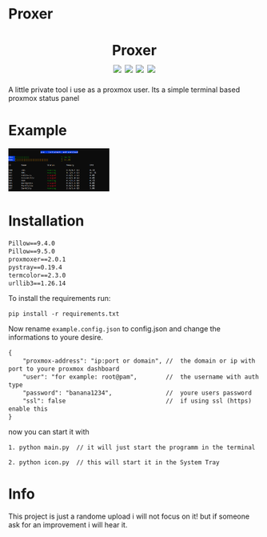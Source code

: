 # Proxer
<h1 align="center">
    Proxer
    <br>
    <div align="center">
    <img src="https://img.shields.io/badge/Python-3.10.6-blue" align="center"/>
    <img src="https://img.shields.io/badge/proxmoxer-2.0.1-orange" align="center"/>
    <img src="https://img.shields.io/badge/Developing-Active-brightgreen" align="center"/>
    <img src="https://img.shields.io/badge/Version-1.0-green" align="center"/>
    </div>
</h1>

A little private tool i use as a proxmox user. Its a simple terminal based proxmox status panel

# Example
<img src="https://raw.githubusercontent.com/AIO-Develope/Proxer/main/images/proxer.PNG" width="40%" height="40%"/>

# Installation
```
Pillow==9.4.0
Pillow==9.5.0
proxmoxer==2.0.1
pystray==0.19.4
termcolor==2.3.0
urllib3==1.26.14
```
To install the requirements run:
```
pip install -r requirements.txt
```

Now rename ```example.config.json``` to config.json and change the informations to youre desire.

```
{
    "proxmox-address": "ip:port or domain", //  the domain or ip with port to youre proxmox dashboard
    "user": "for example: root@pam",        //  the username with auth type
    "password": "banana1234",               //  youre users password
    "ssl": false                            //  if using ssl (https) enable this
}
```
now you can start it with
```
1. python main.py  // it will just start the programm in the terminal
```
```
2. python icon.py  // this will start it in the System Tray
```
# Info

This project is just a randome upload i will not focus on it! but if someone ask for an improvement i will hear it.
